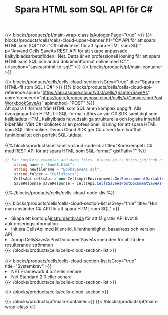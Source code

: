 ﻿---
title:  Spara HTML som SQL API för C#
description:  Använder Aspose.Cells Cloud SDK för C# för att spara HTML filformat som SQL-formatfil.
url: /sv/net/saveas/html-to-sql/
---
{{< blocks/products/pf/main-wrap-class isAutogenPage="true" >}}
{{< blocks/products/cells/cells-cloud-upper-banner h1="C# API för att spara HTML som SQL" h2="C#-biblioteket för att spara HTML som SQL" p="Använd Cells SaveAs REST API för att skapa anpassade kalkylbladsarbetsflöden i Net. Detta är en professionell lösning för att spara HTML som SQL och andra dokumentformat online med C#." urlsection="saveas/html-to-sql/" >}}
{{< blocks/products/pf/main-container >}}

{{< blocks/products/cells/cells-cloud-section isGrey="true" title="Spara en HTML-fil som SQL i C#" >}}
{{% blocks/products/cells/cells-cloud-api-reference apiurl="https://api.aspose.cloud/v3.0/cells/{name}/SaveAs" apireferenceurl="https://apireference.aspose.cloud/cells/#/Conversion/PostWorkbookSaveAs" apimethod="POST" %}}
<br/>
Att spara filformat från HTML som SQL är en komplex uppgift. Alla övergångar från HTML till SQL-format utförs av vår C# SDK samtidigt som källbladets HTML kalkylblads huvudsakliga strukturella och logiska innehåll bibehålls. Vårt C#-bibliotek är en professionell lösning för att spara HTML som SQL-filer online. Denna Cloud SDK ger C# utvecklare kraftfull funktionalitet och perfekt SQL-utdata.
<br/>
<br/>
{{% blocks/products/cells/cells-cloud-code-div title="Kodexempel i C# med REST API för att spara HTML som SQL-format" gistPath="" %}}
  
```cs
// For complete examples and data files, please go to https://github.com/aspose-cells-cloud/aspose-cells-cloud-dotnet/
    string name = "Book1.html";
    string newfilename = "Book1SaveAs.sql";
    string folder = "CellsTests";
    CellsApi cellsApi = new CellsApi(Environment.GetEnvironmentVariable("ProductClientId"), Environment.GetEnvironmentVariable("ProductClientSecret"));
    SaveResponse saveResponse = cellsApi.CellsSaveAsPostDocumentSaveAs(name, null, newfilename, null,null,folder);
```
  
{{% /blocks/products/cells/cells-cloud-code-div %}}
<br/>
<br/>
{{< blocks/products/cells/cells-cloud-section-list isGrey="true" title="Hur man använder C# API för att spara HTML som SQL" >}}
<li> Skapa ett konto på<a href="https://dashboard.aspose.cloud/">instrumentbräda</a> för att få gratis API kvot & auktoriseringsinformation</li>
<li>Initiera CellsApi med klient-id, klienthemlighet, basadress och version API</li>
<li>Anrop CellsSaveAsPostDocumentSaveAs-metoden för att få den resulterande strömmen</li>
{{< /blocks/products/cells/cells-cloud-section-list >}}
<br/>
<br/>
{{< blocks/products/cells/cells-cloud-section-list isGrey="true" title="Systemkrav" >}}
<li>NET Framework 4.5.2 eller senare</li>
<li>Net Standard 2.0 eller senare</li>
{{< /blocks/products/cells/cells-cloud-section-list >}}

{{< /blocks/products/cells/cells-cloud-section >}}

{{< /blocks/products/pf/main-container >}}
{{< /blocks/products/pf/main-wrap-class >}}
